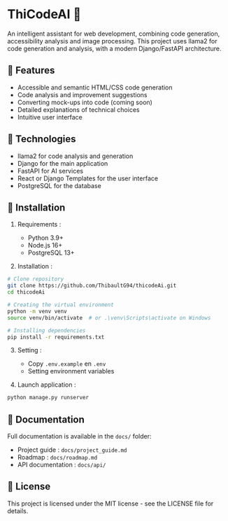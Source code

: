 # ThiCodeAI 🤖

An intelligent assistant for web development, combining code generation, accessibility analysis and image processing. This project uses llama2 for code generation and analysis, with a modern Django/FastAPI architecture.

## 🌟 Features

- Accessible and semantic HTML/CSS code generation
- Code analysis and improvement suggestions
- Converting mock-ups into code (coming soon)
- Detailed explanations of technical choices
- Intuitive user interface

## 🔧 Technologies

- llama2 for code analysis and generation
- Django for the main application
- FastAPI for AI services
- React or Django Templates for the user interface
- PostgreSQL for the database

## 🚀 Installation

1. Requirements :

   - Python 3.9+
   - Node.js 16+
   - PostgreSQL 13+

2. Installation :

```bash
# Clone repository
git clone https://github.com/ThibaultG94/thicodeAi.git
cd thicodeAi

# Creating the virtual environment
python -m venv venv
source venv/bin/activate  # or .\venv\Scripts\activate on Windows

# Installing dependencies
pip install -r requirements.txt
```

3. Setting :

   - Copy `.env.example` en `.env`
   - Setting environment variables

4. Launch application :

```bash
python manage.py runserver
```

## 📖 Documentation

Full documentation is available in the `docs/` folder:

- Project guide : `docs/project_guide.md`
- Roadmap : `docs/roadmap.md`
- API documentation : `docs/api/`

## 📝 License

This project is licensed under the MIT license - see the LICENSE file for details.
